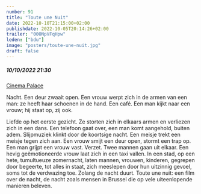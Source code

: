 ```yaml
---
number: 91
title: "Toute une Nuit"
date: 2022-10-10T21:15:00+02:00
publishdate: 2022-10-05T20:14:26+02:00
trailer: "00ONpVFqHpw"
leden: ["bdu"]
image: "posters/toute-une-nuit.jpg"
draft: false
---
```


##### 10/10/2022 21:30

[Cinema Palace](https://cinema-palace.be/nl/film/toute-une-nuit)

Nacht. Een deur zwaait open. Een vrouw werpt zich in de armen van een man: ze heeft
haar schoenen in de hand. Een café. Een man kijkt naar een vrouw; hij staat op, zij ook.
 <!--more-->
Liefde op het eerste gezicht. Ze storten zich in elkaars armen en verliezen zich in een
dans. Een telefoon gaat over, een man komt aangehold, buiten adem. Slijpmuziek klinkt door
de koortsige nacht. Een meisje trekt een meisje tegen zich aan. Een vrouw smijt een deur
open, stormt een trap op. Een man grijpt een vrouw vast. Verzet. Twee mannen gaan uit elkaar.
Een hevig geëmotioneerde vrouw laat zich in een taxi vallen. In een stad, op een hete,
tumultueuze zomernacht, laten mannen, vrouwen, kinderen, gegrepen door begeerte, tot alles
in staat, zich meeslepen door hun uitzinnig gevoel, soms tot de verdwazing toe. Zolang de
nacht duurt. Toute une nuit: een film over de nacht, de nacht zoals mensen in Brussel die
op vele uiteenlopende manieren beleven.